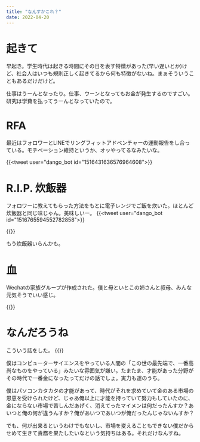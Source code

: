 ```yaml
---
title: "なんすかこれ？"
date: 2022-04-20
---
```


# 起きて
早起き。学生時代は起きる時間にその日を表す特徴があった(早い遅いとか)けど、社会人はいつも規則正しく起きてるから何も特徴がないね。まぁそういうこともあるだけだけど。

仕事はうーんとなったり。仕事、ウーンとなってもお金が発生するのですごい。研究は学費を払ってうーんとなっていたので。
# RFA
最近はフォロワーとLINEでリングフィットアドベンチャーの運動報告をし合っている。モチベーション維持というか、オッやってるなみたいな。

{{<tweet user="dango_bot id="1516431636576964608">}}

# R.I.P. 炊飯器

フォロワーに教えてもらった方法をもとに電子レンジでご飯を炊いた。ほとんど炊飯器と同じ味じゃん。美味しいー。
{{<tweet user="dango_bot id="1516765594552782858">}}

{{<youtube I0KMGEApHbw>}}

もう炊飯器いらんかも。

# 血
Wechatの家族グループが作成された。僕と母といとこの姉さんと叔母、みんな元気そうでいい感じ。

{{<tweet user="dango_bot" id="1516796156520456193">}}

# なんだろうね
こういう話をした。
{{<tweet user="dango_bot" id="1516771281026564103">}}

僕はコンピューターサイエンスをやっている人間の「この世の最先端で、一番高尚なものをやっている」みたいな雰囲気が嫌い。たまたま、才能があった分野がその時代で一番金になったってだけの話でしょ。実力も運のうち。

僕はパソコンカタカタの才能があって、時代がそれを求めていて金のある市場の恩恵を受けられたけど、じゃあ俺以上に才能を持っていて努力もしていたのに、金にならない市場で苦しんだあげく、消えてったマイメンは何だったんすか？あいつと俺の何が違うんすか？俺があいつであいつが俺だったんじゃないんすか？

でも、何が出来るというわけでもないし、市場を変えることもできない僕だからせめて生きて責務を果たしたいなという気持ちはある。それだけなんすね。